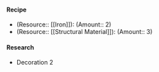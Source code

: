 #### Recipe
- (Resource:: [[Iron]]): (Amount:: 2)
- (Resource:: [[Structural Material]]): (Amount:: 3)

#### Research
- Decoration 2